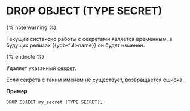 # DROP OBJECT (TYPE SECRET)

{% note warning %}

Текущий систаксис работы с секретами является временным, в будущих релизах {{ydb-full-name}} он будет изменен.

{% endnote %}


Удаляет указанный [секрет](../../../concepts/datamodel/secrets.md).

Если секрета с таким именем не существует, возвращается ошибка.

**Пример**

```yql
DROP OBJECT my_secret (TYPE SECRET);
```

